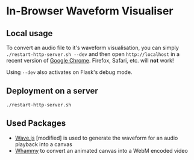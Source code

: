 # In-Browser Waveform Visualiser

## Local usage

To convert an audio file to it's waveform visualisation, you can simply `./restart-http-server.sh --dev` and then open `http://localhost` in a recent version of [Google Chrome](https://www.google.com/chrome/). Firefox, Safari, etc. will **not** work!

Using `--dev` also activates on Flask's debug mode.

## Deployment on a server

`./restart-http-server.sh`

## Used Packages

* [Wave.js](https://github.com/foobar404/Wave.js/) [modified] is used to generate the waveform for an audio playback into a canvas
* [Whammy](https://github.com/antimatter15/whammy) to convert an animated canvas into a WebM encoded video
